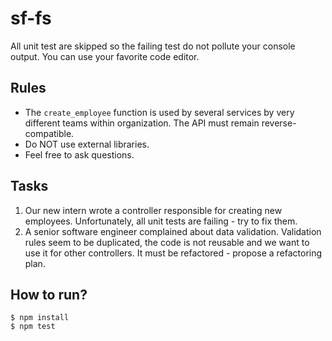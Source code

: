 # sf-fs

All unit test are skipped so the failing test do not pollute your console output. You can use your favorite code editor.

## Rules

* The `create_employee` function is used by several services by very different teams within organization. The API must remain reverse-compatible.
* Do NOT use external libraries.
* Feel free to ask questions.

## Tasks

1. Our new intern wrote a controller responsible for creating new employees. Unfortunately, all unit tests are failing - try to fix them. 
2. A senior software engineer complained about data validation. Validation rules seem to be duplicated, the code is not reusable and we want to use it for other controllers. It must be refactored - propose a refactoring plan.

## How to run?

```
$ npm install
$ npm test
```
